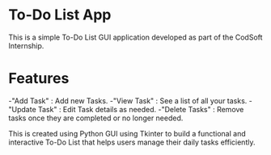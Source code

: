 # To-Do List App

This is a simple To-Do List GUI application developed as part of the CodSoft Internship.

# Features
-"Add Task" : Add new Tasks.
-"View Task" : See a list of all your tasks.
-"Update Task" : Edit Task details as needed.
-"Delete Tasks" : Remove tasks once they are completed or no longer needed.

This is created using Python GUI using Tkinter to build a functional and interactive To-Do List that helps users manage their daily tasks efficiently.
